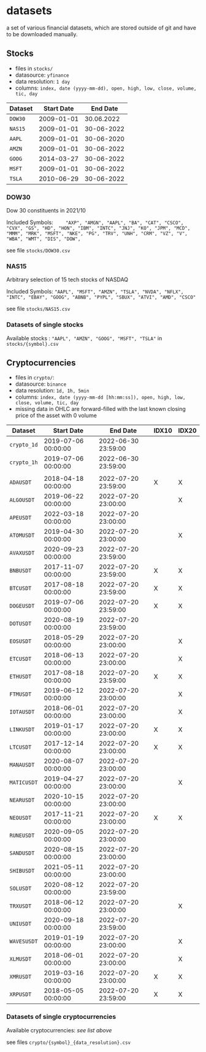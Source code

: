 # datasets

a set of various financial datasets, which are stored outside of git and have to be downloaded manually.

## Stocks

* files in ``stocks/``
* datasource: ``yfinance``
* data resolution: ``1 day``
* columns: ``index, date (yyyy-mm-dd), open, high, low, close, volume, tic, day``

| Dataset | Start Date | End Date   |
|---------|------------|------------|
| `DOW30` | 2009-01-01 | 30.06.2022 |
| `NAS15` | 2009-01-01 | 30-06-2022 |
| `AAPL`  | 2009-01-01 | 30-06-2020 |
| `AMZN`  | 2009-01-01 | 30-06-2022 |
| `GOOG`  | 2014-03-27 | 30-06-2022 |
| `MSFT`  | 2009-01-01 | 30-06-2022 |
| `TSLA`  | 2010-06-29 | 30-06-2022 |

### DOW30

Dow 30 constituents in 2021/10

Included Symbols: ``    "AXP", "AMGN", "AAPL", "BA", "CAT", "CSCO", "CVX", "GS",
"HD", "HON", "IBM", "INTC", "JNJ", "KO", "JPM", "MCD", "MMM", "MRK", "MSFT",
"NKE", "PG", "TRV", "UNH", "CRM", "VZ", "V", "WBA", "WMT", "DIS", "DOW",``

see file ``stocks/DOW30.csv``

### NAS15

Arbitrary selection of 15 tech stocks of NASDAQ

Included Symbols: ``"AAPL", "MSFT", "AMZN", "TSLA", "NVDA", "NFLX", "INTC", "EBAY",
"GOOG", "ABNB", "PYPL", "SBUX", "ATVI", "AMD", "CSCO"``

see file ``stocks/NAS15.csv``

### Datasets of single stocks

Available stocks : ``"AAPL", "AMZN", "GOOG", "MSFT", "TSLA"`` in `stocks/{symbol}.csv`

## Cryptocurrencies

* files in ``crypto/``:
* datasource: ``binance``
* data resolution: ``1d, 1h, 5min``
* columns: ``index, date (yyyy-mm-dd [hh:mm:ss]), open, high, low, close, volume, tic, day``
* missing data in OHLC are forward-filled with the last known closing price of the asset with 0 volume

| Dataset       | Start Date          | End Date            | IDX10 | IDX20 |
|---------------|---------------------|---------------------|-------|-------|
| ``crypto_1d`` | 2019-07-06 00:00:00 | 2022-06-30 23:59:00 |       |       |
| ``crypto_1h`` | 2019-07-06 00:00:00 | 2022-06-30 23:59:00 |       |       |
|               |                     |                     |       |       |
| ``ADAUSDT``   | 2018-04-18 00:00:00 | 2022-07-20 23:59:00 | X     | X     |
| ``ALGOUSDT``  | 2019-06-22 00:00:00 | 2022-07-20 23:00:00 |       | X     |
| ``APEUSDT``   | 2022-03-18 00:00:00 | 2022-07-20 23:00:00 |       |       |
| ``ATOMUSDT``  | 2019-04-30 00:00:00 | 2022-07-20 23:00:00 |       | X     |
| ``AVAXUSDT``  | 2020-09-23 00:00:00 | 2022-07-20 23:59:00 |       |       |
| ``BNBUSDT``   | 2017-11-07 00:00:00 | 2022-07-20 23:59:00 | X     | X     |
| ``BTCUSDT``   | 2017-08-18 00:00:00 | 2022-07-20 23:59:00 | X     | X     |
| ``DOGEUSDT``  | 2019-07-06 00:00:00 | 2022-07-20 23:59:00 | X     | X     |
| ``DOTUSDT``   | 2020-08-19 00:00:00 | 2022-07-20 23:59:00 |       |       |
| ``EOSUSDT``   | 2018-05-29 00:00:00 | 2022-07-20 23:00:00 |       | X     |
| ``ETCUSDT``   | 2018-06-13 00:00:00 | 2022-07-20 23:00:00 |       | X     |
| ``ETHUSDT``   | 2017-08-18 00:00:00 | 2022-07-20 23:59:00 | X     | X     |
| ``FTMUSDT``   | 2019-06-12 00:00:00 | 2022-07-20 23:00:00 |       | X     |
| ``IOTAUSDT``  | 2018-06-01 00:00:00 | 2022-07-20 23:00:00 |       | X     |
| ``LINKUSDT``  | 2019-01-17 00:00:00 | 2022-07-20 23:00:00 | X     | X     |
| ``LTCUSDT``   | 2017-12-14 00:00:00 | 2022-07-20 23:00:00 | X     | X     |
| ``MANAUSDT``  | 2020-08-07 00:00:00 | 2022-07-20 23:00:00 |       |       |
| ``MATICUSDT`` | 2019-04-27 00:00:00 | 2022-07-20 23:00:00 |       | X     |
| ``NEARUSDT``  | 2020-10-15 00:00:00 | 2022-07-20 23:00:00 |       |       |
| ``NEOUSDT``   | 2017-11-21 00:00:00 | 2022-07-20 23:00:00 | X     | X     |
| ``RUNEUSDT``  | 2020-09-05 00:00:00 | 2022-07-20 23:00:00 |       |       |
| ``SANDUSDT``  | 2020-08-15 00:00:00 | 2022-07-20 23:00:00 |       |       |
| ``SHIBUSDT``  | 2021-05-11 00:00:00 | 2022-07-20 23:00:00 |       |       |
| ``SOLUSDT``   | 2020-08-12 00:00:00 | 2022-07-20 23:59:00 |       |       |
| ``TRXUSDT``   | 2018-06-12 00:00:00 | 2022-07-20 23:00:00 |       | X     |
| ``UNIUSDT``   | 2020-09-18 00:00:00 | 2022-07-20 23:59:00 |       |       |
| ``WAVESUSDT`` | 2019-01-19 00:00:00 | 2022-07-20 23:00:00 |       | X     |
| ``XLMUSDT``   | 2018-06-01 00:00:00 | 2022-07-20 23:00:00 |       | X     |
| ``XMRUSDT``   | 2019-03-16 00:00:00 | 2022-07-20 23:00:00 | X     | X     |
| ``XRPUSDT``   | 2018-05-05 00:00:00 | 2022-07-20 23:59:00 | X     | X     |


### Datasets of single cryptocurrencies

Available cryptocurrencies: *see list above*

see files `crypto/{symbol}_{data_resolution}.csv`
